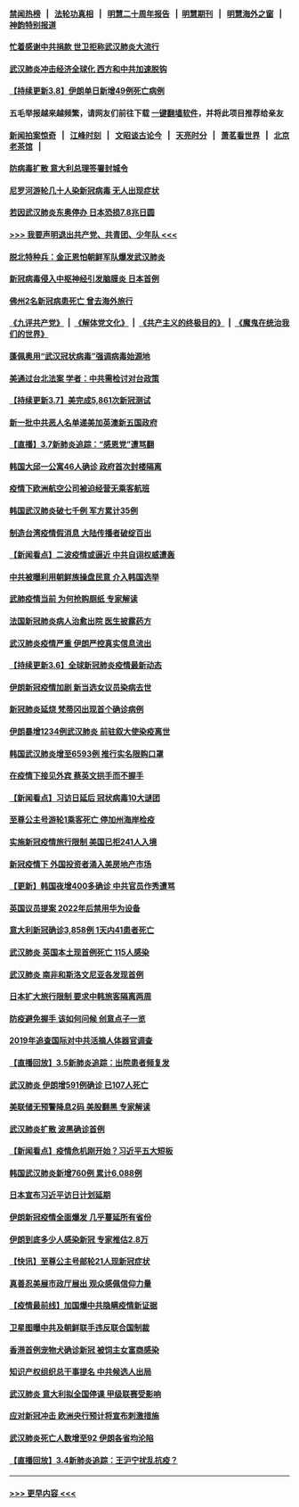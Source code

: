 #### [禁闻热榜](热点新闻.md?=0)  &nbsp;&nbsp;|&nbsp;&nbsp; [法轮功真相](https://github.com/gfw-breaker/truth/blob/master/README.md?=0) &nbsp;&nbsp;|&nbsp;&nbsp; [明慧二十周年报告](https://github.com/gfw-breaker/mh-reports/blob/master/README.md?=0) &nbsp;&nbsp;|&nbsp;&nbsp;[明慧期刊](https://github.com/gfw-breaker/mh-qikan) &nbsp;&nbsp;|&nbsp;&nbsp; [明慧海外之窗](https://github.com/gfw-breaker/mh-news/blob/master/README.md?=0) &nbsp;&nbsp;|&nbsp;&nbsp; [神韵特别报道](https://github.com/gfw-breaker/mh-news/blob/master/shenyun.md?=0)
#### [忙着感谢中共捐款 世卫拒称武汉肺炎大流行](../pages/nsc418/n11924807.md?t=03082302) 
#### [武汉肺炎冲击经济全球化 西方和中共加速脱钩](../pages/nsc418/n11908233.md?t=03082302) 
#### [【持续更新3.8】伊朗单日新增49例死亡病例](../pages/nsc418/n11923562.md?t=03082302) 
#### 五毛举报越来越频繁，请网友们前往下载 [一键翻墙软件](https://github.com/gfw-breaker/ssr-accounts)，并将此项目推荐给亲友
#### [新闻拍案惊奇](https://github.com/gfw-breaker/banned-news/blob/master/pages/link4.md) &nbsp;&nbsp;|&nbsp;&nbsp; [江峰时刻](https://github.com/gfw-breaker/banned-news/blob/master/pages/link4.md) &nbsp;&nbsp;|&nbsp;&nbsp; [文昭谈古论今](https://github.com/gfw-breaker/banned-news/blob/master/pages/link4.md) &nbsp;&nbsp;|&nbsp;&nbsp; [天亮时分](https://github.com/gfw-breaker/banned-news/blob/master/pages/link4.md) &nbsp;&nbsp;|&nbsp;&nbsp; [萧茗看世界](https://github.com/gfw-breaker/banned-news/blob/master/pages/link4.md) &nbsp;&nbsp;|&nbsp;&nbsp; [北京老茶馆](https://github.com/gfw-breaker/banned-news/blob/master/pages/link4.md) &nbsp;&nbsp;|&nbsp;&nbsp; 
#### [防病毒扩散 意大利总理签署封城令](../pages/nsc418/n11924764.md?t=03082302) 
#### [尼罗河游轮几十人染新冠病毒 无人出现症状](../pages/nsc418/n11924545.md?t=03082302) 
#### [若因武汉肺炎东奥停办 日本恐损7.8兆日圆](../pages/nsc418/n11924477.md?t=03082302) 
#### [>>> 我要声明退出共产党、共青团、少年队 <<<](https://github.com/begood0513/goodnews/blob/master/quit/letter.md) 
#### [脱北特种兵：金正恩怕朝鲜军队爆发武汉肺炎](../pages/nsc418/n11924303.md?t=03082302) 
#### [新冠病毒侵入中枢神经引发脑膜炎 日本首例](../pages/nsc418/n11923761.md?t=03082302) 
#### [佛州2名新冠病患死亡 曾去海外旅行](../pages/nsc418/n11923309.md?t=03082302) 
#### [《九评共产党》](https://github.com/begood0513/9ping.md/blob/master/README.md) &nbsp;|&nbsp; [《解体党文化》](../../../../jtdwh.md/blob/master/README.md)  &nbsp;|&nbsp; [《共产主义的终极目的》](../../../../gczydzjmd.md/blob/master/README.md) &nbsp;|&nbsp; [《魔鬼在统治我们的世界》](../../../../mgztzwmdsj.md/blob/master/README.md) 
#### [蓬佩奥用“武汉冠状病毒”强调病毒始源地](../pages/nsc418/n11923252.md?t=03082302) 
#### [美通过台北法案 学者：中共需检讨对台政策](../pages/nsc418/n11922842.md?t=03082302) 
#### [【持续更新3.7】美完成5,861次新冠测试](../pages/nsc418/n11921647.md?t=03082302) 
#### [新一批中共恶人名单递美加英澳新五国政府](../pages/nsc418/n11922727.md?t=03082302) 
#### [【直播】3.7新肺炎追踪：“感恩党”遭骂翻](../pages/nsc418/n11922690.md?t=03082302) 
#### [韩国大邱一公寓46人确诊 政府首次封楼隔离](../pages/nsc418/n11922451.md?t=03082302) 
#### [疫情下欧洲航空公司被迫经营无乘客航班](../pages/nsc418/n11921971.md?t=03082302) 
#### [韩国武汉肺炎破七千例 军方累计35例](../pages/nsc418/n11922051.md?t=03082302) 
#### [制造台湾疫情假消息 大陆传播者破绽百出](../pages/nsc418/n11921050.md?t=03082302) 
#### [【新闻看点】二波疫情或逼近 中共自诩权威遭轰](../pages/nsc418/n11920942.md?t=03082302) 
#### [中共被曝利用朝鲜族操盘民意 介入韩国选举](../pages/nsc418/n11921006.md?t=03082302) 
#### [武肺疫情当前 为何抢购厕纸 专家解读](../pages/nsc418/n11920844.md?t=03082302) 
#### [法国新冠肺炎病人治愈出院 医生披露药方](../pages/nsc418/n11920478.md?t=03082302) 
#### [武汉肺炎疫情严重 伊朗严控真实信息流出](../pages/nsc418/n11920458.md?t=03082302) 
#### [【持续更新3.6】全球新冠肺炎疫情最新动态](../pages/nsc418/n11919043.md?t=03082302) 
#### [伊朗新冠疫情加剧 新当选女议员染病去世](../pages/nsc418/n11920353.md?t=03082302) 
#### [新冠肺炎延烧 梵蒂冈出现首个确诊病例](../pages/nsc418/n11920062.md?t=03082302) 
#### [伊朗暴增1234例武汉肺炎 前驻叙大使染疫离世](../pages/nsc418/n11919807.md?t=03082302) 
#### [韩国武汉肺炎增至6593例 推行实名限购口罩](../pages/nsc418/n11919258.md?t=03082302) 
#### [在疫情下接见外宾 蔡英文拱手而不握手](../pages/nsc418/n11919661.md?t=03082302) 
#### [【新闻看点】习访日延后 冠状病毒10大谜团](../pages/nsc418/n11918067.md?t=03082302) 
#### [至尊公主号游轮1乘客死亡 停加州海岸检疫](../pages/nsc418/n11918653.md?t=03082302) 
#### [实施新冠疫情旅行限制 美国已拒241人入境](../pages/nsc418/n11918515.md?t=03082302) 
#### [新冠疫情下 外国投资者涌入美房地产市场](../pages/nsc418/n11918415.md?t=03082302) 
#### [【更新】韩国夜增400多确诊 中共官员作秀遭骂](../pages/nsc418/n11890652.md?t=03082302) 
#### [英国议员提案 2022年后禁用华为设备](../pages/nsc418/n11918327.md?t=03082302) 
#### [意大利新冠确诊3,858例 1天内41患者死亡](../pages/nsc418/n11918272.md?t=03082302) 
#### [武汉肺炎 英国本土现首例死亡 115人感染](../pages/nsc418/n11917856.md?t=03082302) 
#### [武汉肺炎 南非和斯洛文尼亚各发现首例](../pages/nsc418/n11917775.md?t=03082302) 
#### [日本扩大旅行限制 要求中韩旅客隔离两周](../pages/nsc418/n11917831.md?t=03082302) 
#### [防疫避免握手 该如何问候 创意点子一览](../pages/nsc418/n11917737.md?t=03082302) 
#### [2019年追查国际对中共活摘人体器官调查](../pages/nsc418/n11917733.md?t=03082302) 
#### [【直播回放】3.5新肺炎追踪：出院患者频复发](../pages/nsc418/n11917459.md?t=03082302) 
#### [武汉肺炎 伊朗增591例确诊 已107人死亡](../pages/nsc418/n11917357.md?t=03082302) 
#### [美联储无预警降息2码 美股翻黑 专家解读](../pages/nsc418/n11917095.md?t=03082302) 
#### [武汉肺炎扩散 波黑确诊首例](../pages/nsc418/n11917042.md?t=03082302) 
#### [【新闻看点】疫情危机刚开始？习近平五大短板](../pages/nsc418/n11915146.md?t=03082302) 
#### [韩国武汉肺炎新增760例 累计6,088例](../pages/nsc418/n11916869.md?t=03082302) 
#### [日本宣布习近平访日计划延期](../pages/nsc418/n11916680.md?t=03082302) 
#### [伊朗新冠疫情全面爆发 几乎蔓延所有省份](../pages/nsc418/n11916523.md?t=03082302) 
#### [伊朗到底多少人感染新冠 专家推估2.8万](../pages/nsc418/n11916156.md?t=03082302) 
#### [【快讯】至尊公主号邮轮21人现新冠症状](../pages/nsc418/n11915968.md?t=03082302) 
#### [真善忍美展市政厅展出 观众感佩信仰力量](../pages/nsc418/n11914416.md?t=03082302) 
#### [【疫情最前线】加国爆中共隐瞒疫情新证据](../pages/nsc418/n11915482.md?t=03082302) 
#### [卫星图曝中共及朝鲜联手违反联合国制裁](../pages/nsc418/n11915406.md?t=03082302) 
#### [香港首例宠物犬确诊新冠 被饲主女富商感染](../pages/nsc418/n11915307.md?t=03082302) 
#### [知识产权组织总干事提名 中共候选人出局](../pages/nsc418/n11915273.md?t=03082302) 
#### [武汉肺炎 意大利拟全国停课 甲级联赛受影响](../pages/nsc418/n11914989.md?t=03082302) 
#### [应对新冠冲击 欧洲央行预计将宣布刺激措施](../pages/nsc418/n11914846.md?t=03082302) 
#### [武汉肺炎死亡人数增至92 伊朗各省均沦陷](../pages/nsc418/n11914754.md?t=03082302) 
#### [【直播回放】3.4新肺炎追踪：王沪宁扰乱抗疫？](../pages/nsc418/n11914571.md?t=03082302) 

----
#### [ >>> 更早内容 <<< ](../indexes/nsc418-earlier.md)
